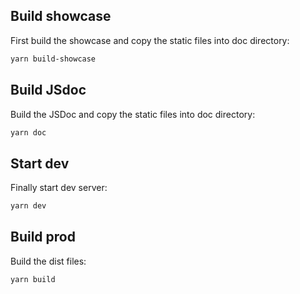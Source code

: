 ## Build showcase

First build the showcase and copy the static files into doc directory:

```bash
yarn build-showcase
```

## Build JSdoc

Build the  JSDoc and copy the static files into doc directory:

```bash
yarn doc
```

## Start dev

Finally start dev server:

```bash
yarn dev
```

## Build prod

Build the dist files:

```bash
yarn build
```
